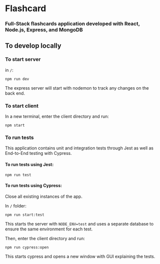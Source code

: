 # Flashcard

### Full-Stack flashcards application developed with React, Node.js, Express, and MongoDB

## To develop locally

### To start server

in `/`:
```
npm run dev
```
The express server will start with nodemon to track any changes on the back end.

### To start client

In a new terminal, enter the client directory and run: 
```
npm start
```

### To run tests

This application contains unit and integration tests through Jest as well as End-to-End testing with Cypress.

#### To run tests using Jest: 
```
npm run test
```
#### To run tests using Cypress:
Close all existing instances of the app.

In `/` folder:
```
npm run start:test
```
This starts the server with `NODE_ENV=test` and uses a separate database to ensure the same environment for each test.

Then, enter the client directory and run: 
```
npm run cypress:open
```
This starts cypress and opens a new window with GUI explaining the tests.

